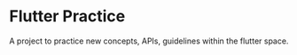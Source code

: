 # Flutter Practice

A project to practice new concepts, APIs, guidelines within the flutter space.


